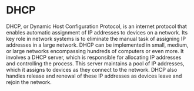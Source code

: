 # DHCP

DHCP, or Dynamic Host Configuration Protocol, is an internet protocol that enables automatic assignment of IP addresses to devices on a network. Its key role in network systems is to eliminate the manual task of assigning IP addresses in a large network. DHCP can be implemented in small, medium, or large networks encompassing hundreds of computers or even more. It involves a DHCP server, which is responsible for allocating IP addresses and controlling the process. This server maintains a pool of IP addresses, which it assigns to devices as they connect to the network. DHCP also handles release and renewal of these IP addresses as devices leave and rejoin the network.